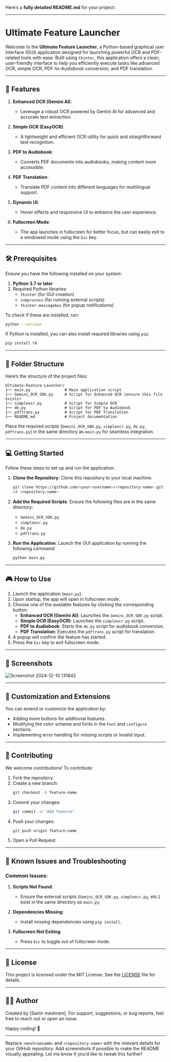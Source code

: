 Here’s a **fully detailed README.md** for your project: 

---

# Ultimate Feature Launcher

Welcome to the **Ultimate Feature Launcher**, a Python-based graphical user interface (GUI) application designed for launching powerful OCR and PDF-related tools with ease. Built using `tkinter`, this application offers a clean, user-friendly interface to help you efficiently execute tasks like advanced OCR, simple OCR, PDF-to-Audiobook conversion, and PDF translation.

---

## 🚀 Features

1. **Enhanced OCR (Gemini AI)**: 
   - Leverage a robust OCR powered by Gemini AI for advanced and accurate text extraction.
   
2. **Simple OCR (EasyOCR)**: 
   - A lightweight and efficient OCR utility for quick and straightforward text recognition.
   
3. **PDF to Audiobook**: 
   - Converts PDF documents into audiobooks, making content more accessible.
   
4. **PDF Translation**: 
   - Translate PDF content into different languages for multilingual support.

5. **Dynamic UI**: 
   - Hover effects and responsive UI to enhance the user experience.

6. **Fullscreen Mode**: 
   - The app launches in fullscreen for better focus, but can easily exit to a windowed mode using the `Esc` key.

---

## 🛠️ Prerequisites

Ensure you have the following installed on your system:

1. **Python 3.7 or later**
2. Required Python libraries:
   - `tkinter` (for GUI creation)
   - `subprocess` (for running external scripts)
   - `tkinter.messagebox` (for popup notifications)

To check if these are installed, run:
```bash
python --version
```

If Python is installed, you can also install required libraries using `pip`:
```bash
pip install tk
```

---

## 📂 Folder Structure

Here’s the structure of the project files:
```
Ultimate-Feature-Launcher/
├── main.py               # Main application script
├── Gemini_OCR_SDK.py     # Script for Enhanced OCR (ensure this file exists)
├── simpleocr.py          # Script for Simple OCR
├── de.py                 # Script for PDF to Audiobook
├── pdftrans.py           # Script for PDF Translation
├── README.md             # Project documentation
```

Place the required scripts (`Gemini_OCR_SDK.py`, `simpleocr.py`, `de.py`, `pdftrans.py`) in the same directory as `main.py` for seamless integration.

---

## 💻 Getting Started

Follow these steps to set up and run the application:

1. **Clone the Repository**:
   Clone this repository to your local machine:
   ```bash
   git clone https://github.com/<your-username>/<repository-name>.git
   cd <repository-name>
   ```

2. **Add the Required Scripts**:
   Ensure the following files are in the same directory:
   - `Gemini_OCR_SDK.py`
   - `simpleocr.py`
   - `de.py`
   - `pdftrans.py`

3. **Run the Application**:
   Launch the GUI application by running the following command:
   ```bash
   python main.py
   ```

---

## 🎮 How to Use

1. Launch the application (`main.py`).
2. Upon startup, the app will open in fullscreen mode.
3. Choose one of the available features by clicking the corresponding button:
   - **Enhanced OCR (Gemini AI)**: Launches the `Gemini_OCR_SDK.py` script.
   - **Simple OCR (EasyOCR)**: Launches the `simpleocr.py` script.
   - **PDF to Audiobook**: Starts the `de.py` script for audiobook conversion.
   - **PDF Translation**: Executes the `pdftrans.py` script for translation.
4. A popup will confirm the feature has started.
5. Press the `Esc` key to exit fullscreen mode.

---

## 📸 Screenshots


![Screenshot 2024-12-10 131842](https://github.com/user-attachments/assets/fa71b006-f1a8-4709-ba50-f55bff858638)

---

## 📝 Customization and Extensions

You can extend or customize the application by:
- Adding more buttons for additional features.
- Modifying the color scheme and fonts in the `Font` and `configure` sections.
- Implementing error handling for missing scripts or invalid input.

---

## 🤝 Contributing

We welcome contributions! To contribute:
1. Fork the repository.
2. Create a new branch:
   ```bash
   git checkout -b feature-name
   ```
3. Commit your changes:
   ```bash
   git commit -m "Add feature"
   ```
4. Push your changes:
   ```bash
   git push origin feature-name
   ```
5. Open a Pull Request.

---

## 🐛 Known Issues and Troubleshooting

### Common Issues:
1. **Scripts Not Found**:
   - Ensure the external scripts (`Gemini_OCR_SDK.py`, `simpleocr.py`, etc.) exist in the same directory as `main.py`.
   
2. **Dependencies Missing**:
   - Install missing dependencies using `pip install`.

3. **Fullscreen Not Exiting**:
   - Press `Esc` to toggle out of fullscreen mode.

---

## 📜 License

This project is licensed under the MIT License. See the [LICENSE](LICENSE) file for details.

---

## 🧑‍💻 Author

Created by [Samir meshram]. For support, suggestions, or bug reports, feel free to reach out or open an issue.

Happy coding! 🎉

---

Replace `<meshramsam6>` and `<repository-name>` with the relevant details for your GitHub repository. Add screenshots if possible to make the README visually appealing. Let me know if you’d like to tweak this further!
